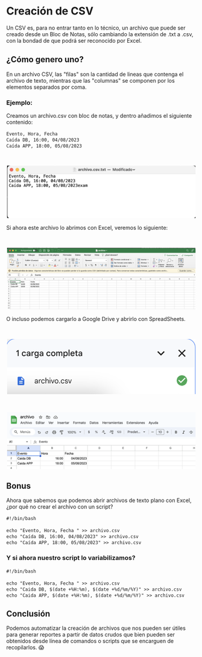 # Creación de CSV

Un CSV es, para no entrar tanto en lo técnico, un archivo que puede ser creado desde un Bloc de Notas, sólo cambiando la extensión de .txt a .csv, con la bondad de que podrá ser reconocido por Excel. 

## ¿Cómo genero uno? 

En un archivo CSV, las "filas" son la cantidad de lineas que contenga el archivo de texto, mientras que las "columnas" se componen por los elementos separados por coma. 

### Ejemplo: 

Creamos un archivo.csv con bloc de notas, y dentro añadimos el siguiente contenido: 

```
Evento, Hora, Fecha 
Caída DB, 16:00, 04/08/2023
Caída APP, 18:00, 05/08/2023
```

<br>
<p align="center">
<img src="images/img-01.png" width="500">
</p>

Si ahora este archivo lo abrimos con Excel, veremos lo siguiente: 

<br>
<p align="center">
<img src="images/img-02.png" width="500">
</p>

O incluso podemos cargarlo a Google Drive y abrirlo con SpreadSheets. 

<br>
<p align="center">
<img src="images/img-04.png" width="500">
</p>

<br>
<p align="center">
<img src="images/img-03.png" width="500">
</p>

## Bonus

Ahora que sabemos que podemos abrir archivos de texto plano con Excel, ¿por qué no crear el archivo con un script? 

```
#!/bin/bash

echo "Evento, Hora, Fecha " >> archivo.csv
echo "Caída DB, 16:00, 04/08/2023" >> archivo.csv 
echo "Caída APP, 18:00, 05/08/2023" >> archivo.csv 
```

### Y si ahora nuestro script lo variabilizamos?

```
#!/bin/bash

echo "Evento, Hora, Fecha " >> archivo.csv
echo "Caida DB, $(date +%H:%m), $(date +%d/%m/%Y)" >> archivo.csv
echo "Caida APP, $(date +%H:%m), $(date +%d/%m/%Y)" >> archivo.csv
```

## Conclusión 

Podemos automatizar la creación de archivos que nos pueden ser útiles para generar reportes a partir de datos crudos que bien pueden ser obtenidos desde línea de comandos o scripts que se encarguen de recopilarlos. :scream: 